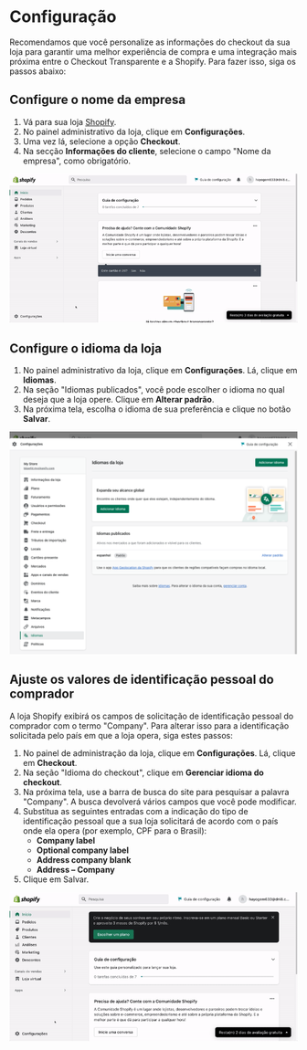 # Configuração

Recomendamos que você personalize as informações do checkout da sua loja para garantir uma melhor experiência de compra e uma integração mais próxima entre o Checkout Transparente e a Shopify. Para fazer isso, siga os passos abaixo:

## Configure o nome da empresa

1. Vá para sua loja [Shopify](https://accounts.shopify.com/store-login).
2. No painel administrativo da loja, clique em **Configurações**.
3. Uma vez lá, selecione a opção **Checkout**.
4. Na secção **Informações do cliente**, selecione o campo "Nome da empresa", como obrigatório.

![configurar empresa portugues](/images/shopify/configurar-empresa-PT.gif)

## Configure o idioma da loja

1. No painel administrativo da loja, clique em **Configurações**. Lá, clique em **Idiomas**.
2. Na seção "Idiomas publicados", você pode escolher o idioma no qual deseja que a loja opere. Clique em **Alterar padrão**. 
3. Na próxima tela, escolha o idioma de sua preferência e clique no botão **Salvar**.

![configurar idioma pt](/images/shopify/cambiar-idioma-PT.png)

## Ajuste os valores de identificação pessoal do comprador

A loja Shopify exibirá os campos de solicitação de identificação pessoal do comprador com o termo "Company". Para alterar isso para a identificação solicitada pelo país em que a loja opera, siga estes passos:

1. No painel de administração da loja, clique em **Configurações**. Lá, clique em **Checkout**.
2. Na seção "Idioma do checkout", clique em **Gerenciar idioma do checkout**.
3. Na próxima tela, use a barra de busca do site para pesquisar a palavra "Company". A busca devolverá vários campos que você pode modificar.
5. Substitua as seguintes entradas com a indicação do tipo de identificação pessoal que a sua loja solicitará de acordo com o país onde ela opera (por exemplo, CPF para o Brasil):
    * **Company label**
    * **Optional company label**
    * **Address company blank**
    * **Address – Company**
6. Clique em Salvar.

![cambiar idioma PT](/images/shopify/company-name-pt-v2.gif)